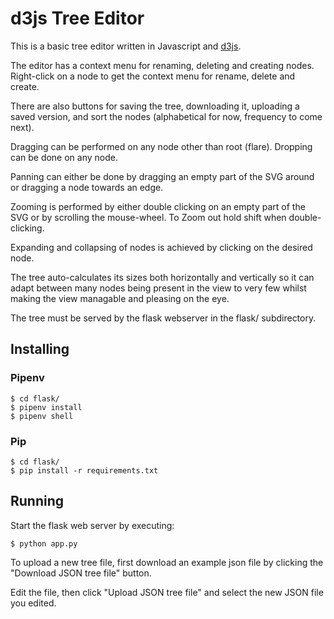 # d3js Tree Editor

This is a basic tree editor written in Javascript and [d3js](http://d3js.org/).

The editor has a context menu for renaming, deleting and creating nodes. Right-click on a node to get the context menu for rename, delete and create.

There are also buttons for saving the tree, downloading it, uploading a saved version, and sort the nodes (alphabetical for now, frequency to come next).

Dragging can be performed on any node other than root (flare).
Dropping can be done on any node.

Panning can either be done by dragging an empty part of the SVG around or dragging a node towards an edge.

Zooming is performed by either double clicking on an empty part of the SVG or by scrolling the mouse-wheel.
To Zoom out hold shift when double-clicking.

Expanding and collapsing of nodes is achieved by clicking on the desired node.

The tree auto-calculates its sizes both horizontally and vertically so it can adapt between many nodes being present in the view to very few whilst making the view managable and pleasing on the eye.

The tree must be served by the flask webserver in the flask/ subdirectory. 

## Installing

### Pipenv

    $ cd flask/
    $ pipenv install
    $ pipenv shell


### Pip

    $ cd flask/
    $ pip install -r requirements.txt


## Running

Start the flask web server by executing:

    
    $ python app.py


To upload a new tree file, first download an example json file by clicking the "Download JSON tree file" button. 

Edit the file, then click "Upload JSON tree file" and select the new JSON file you edited.

